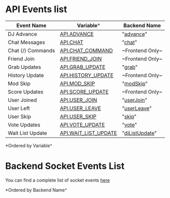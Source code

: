 # API Events list


| Event Name            | Variable^                                                 | Backend Name |
| ----------            | ---------                                                 | ------------ |
| DJ Advance            | [API.ADVANCE](/api/events/advance.md)                     | "[advance](/api/events/advance.md)" |
| Chat Messages         | [API.CHAT](/api/events/chat.md)                           | "[chat](/api/events/chat.md)" |
| Chat (/) Commands     | [API.CHAT_COMMAND](/api/events/chat_commands.md)          | ~Frontend Only~ |
| Friend Join           | [API.FRIEND_JOIN](/api/events/friend_join.md)             | ~Frontend Only~ |
| Grab Updates          | [API.GRAB_UPDATE](/api/events/grab_update.md)             | "[grab](/api/events/grab_update.md)"  |
| History Update        | [API.HISTORY_UPDATE](/api/events/history_update.md)       | ~Frontend Only~ |
| Mod Skip              | [API.MOD_SKIP](/api/events/modSkip.md)                    | "[modSkip](/api/events/modSkip.md)" |
| Score Updates         | [API.SCORE_UPDATE](/api/events/score_update.md)           | ~Frontend Only~ |
| User Joined           | [API.USER_JOIN](/api/events/user_join.md)                 | "[userJoin](/api/events/user_join.md)" |
| User Left             | [API.USER_LEAVE](/api/events/user_leave.md)               | "[userLeave](/api/events/user_leave.md)" |
| User Skip             | [API.USER_SKIP](/api/events/user_skip.md)                 | "[skip](/api/events/backend_events/skip.md)" |
| Vote Updates          | [API.VOTE_UPDATE](/api/events/vote_update.md)             | "[vote](/api/events/vote_update.md)" |
| Wait List Update      | [API.WAIT_LIST_UPDATE](/api/events/wait_list_update.md)   | "[djListUpdate](/api/events/wait_list_update.md)"  |

*Ordered by Variable^

# Backend Socket Events List

You can find a complete list of socket events [here](/api/events/backend_events/README.md)

*Ordered by Backend Name^
